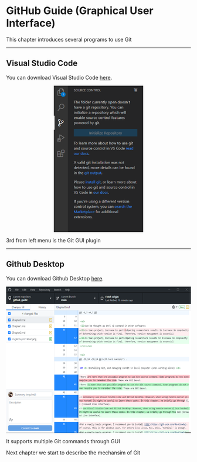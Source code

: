# GitHub Guide (Graphical User Interface)

This chapter introduces several programs to use Git
- - -
## Visual Studio Code

You can download Visual Studio Code [here](https://code.visualstudio.com/).

<p align="center">
<img align="center" height=400 src="img/chapter1/vsc.png">
</p>

3rd from left menu is the Git GUI plugin
- - -

## Github Desktop

You can download Github Desktop [here](https://desktop.github.com/).

<p align="center">
<img align="center" height=400 src="img/Chapter1/githubdesktop.png" >
</p>

It supports multiple Git commands through GUI

Next chapter we start to describe the mechansim of Git